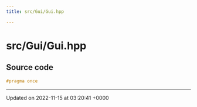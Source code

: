 ```yaml
---
title: src/Gui/Gui.hpp

---
```


# src/Gui/Gui.hpp






## Source code

```cpp
#pragma once
```


-------------------------------

Updated on 2022-11-15 at 03:20:41 +0000

